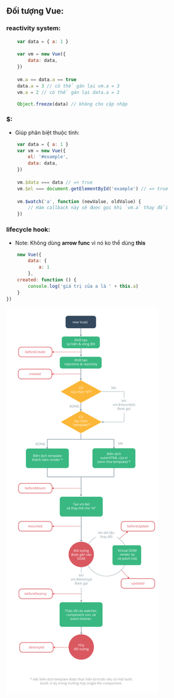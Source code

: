 ## Đối tượng Vue:

### reactivity system:
```javascript
    var data = { a: 1 }

    var vm = new Vue({
        data: data,
    })

    vm.a == data.a == true
    data.a = 3 // có thể gán lại vm.a = 3
    vm.a = 2 // có thể gán lại data.a = 2
```

```javascript
    Object.freeze(data) // không cho cập nhập
```

### $:
- Giúp phân biệt thuộc tính: 
```javascript
    var data = { a: 1 }
    var vm = new Vue({
        el: '#example',
        data: data,
    })

    vm.$data === data // => true
    vm.$el === document.getElementById('example') // => true

    vm.$watch('a', function (newValue, oldValue) {
        // Hàm callback này sẽ được gọi khi `vm.a` thay đổi
    })
```

###  lifecycle hook:
- Note: Không dùng **arrow func** vì nó ko thể dùng **this**
```javascript
    new Vue({
        data: {
            a: 1
        },
    created: function () {
        console.log('giá trị của a là ' + this.a)
    }
})
```
![Alt text](/src/lifecycle.png)